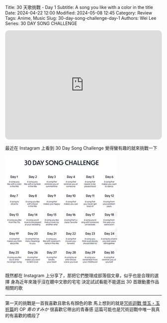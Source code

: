Title: 30 天歌挑戰 - Day 1
Subtitle: A song you like with a color in the title
Date: 2024-04-22 12:00
Modified: 2024-05-08 12:45
Category: Review
Tags: Anime, Music
Slug: 30-day-song-challenge-day-1
Authors: Wei Lee
Series: 30 DAY SONG CHALLENGE

<iframe style="border-radius:12px" src="https://open.spotify.com/embed/track/12usPU2WnqgCHAW1EK2dfd?utm_source=generator" width="100%" height="352" frameBorder="0" allowfullscreen="" allow="autoplay; clipboard-write; encrypted-media; fullscreen; picture-in-picture" loading="lazy"></iframe>

<!--more-->

最近在 Instagram 上看到 30 Day Song Challenge
覺得蠻有趣的就來挑戰一下

![ig-challenge](/images/post-images/2024-30-day-song-challenge/ig-challenge.jpeg)

既然都在 Instagram 上分享了，那把它們整理成部落個文章，似乎也是合理的選擇
身為近年來幾乎沒在聽中文歌的宅宅
決定試試看能不能選出 30 首跟動畫作品相關的歌

---

第一天的挑戰是一首我喜歡且歌名有顏色的歌
馬上想到的就是[咒術迴戰 懷玉・玉折篇](https://ani.gamer.com.tw/animeVideo.php?sn=34074)的 OP *青のすみか*
很喜歡它帶出的青春感
這篇可能也是咒術迴戰中唯一我真的有喜歡的橋段了
